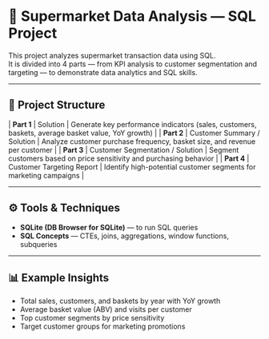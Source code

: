 # 🛒 Supermarket Data Analysis — SQL Project

This project analyzes supermarket transaction data using SQL.  
It is divided into 4 parts — from KPI analysis to customer segmentation and targeting — to demonstrate data analytics and SQL skills.

---

## 📂 Project Structure

| **Part 1** | Solution | Generate key performance indicators (sales, customers, baskets, average basket value, YoY growth) |
| **Part 2** | Customer Summary / Solution | Analyze customer purchase frequency, basket size, and revenue per customer |
| **Part 3** | Customer Segmentation / Solution | Segment customers based on price sensitivity and purchasing behavior |
| **Part 4** | Customer Targeting Report | Identify high-potential customer segments for marketing campaigns |

---

## ⚙️ Tools & Techniques

- **SQLite (DB Browser for SQLite)** — to run SQL queries
- **SQL Concepts** — CTEs, joins, aggregations, window functions, subqueries

---

## 📊 Example Insights

- Total sales, customers, and baskets by year with YoY growth
- Average basket value (ABV) and visits per customer
- Top customer segments by price sensitivity
- Target customer groups for marketing promotions
